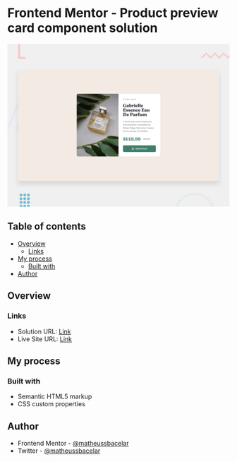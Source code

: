 # Frontend Mentor - Product preview card component solution

![Design preview for the Product preview card coding challenge](./design/desktop-preview.jpg)


## Table of contents

- [Overview](#overview)
  - [Links](#links)
- [My process](#my-process)
  - [Built with](#built-with)
- [Author](#author)

## Overview

### Links

- Solution URL: [Link](https://github.com/matheussbacelar/Product-preview-card-component.git)
- Live Site URL: [Link](https://matheussbacelar.github.io/Product-preview-card-component/)

## My process

### Built with

- Semantic HTML5 markup
- CSS custom properties

## Author

- Frontend Mentor - [@matheussbacelar](https://www.frontendmentor.io/profile/matheussbacelar)
- Twitter - [@matheussbacelar](https://www.twitter.com/matheussbacelar)



